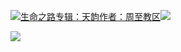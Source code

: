 [![](https://res.chinacath.cn/web/2024/11/08/1731030050068.png@!w100h100)生命之路专辑：天韵作者：周至教区![](https://res.chinacath.cn/web/icon/play-128.png)](http://www.zhouzhidiocese.com/track/107452)

![](https://res.chinacath.cn/web/images/2025/03/03/1740972188667.jpg)